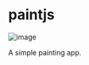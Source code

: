 # paintjs
![image](https://user-images.githubusercontent.com/77315866/150640323-d5933e46-5880-4187-a0e1-2d859aa0c91e.png)


A simple painting app.
